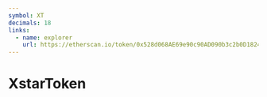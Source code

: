 ```yaml
---
symbol: XT
decimals: 18
links:
  - name: explorer
    url: https://etherscan.io/token/0x528d068AE69e90c90AD090b3c2b0D18241E9e9b5
---
```


# XstarToken
